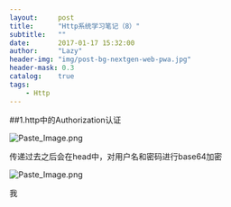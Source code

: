 ```yaml
---
layout:     post
title:      "Http系统学习笔记（8）"
subtitle:   ""
date:       2017-01-17 15:32:00
author:     "Lazy"
header-img: "img/post-bg-nextgen-web-pwa.jpg"
header-mask: 0.3
catalog:    true
tags:
    - Http
---
```





##1.http中的Authorization认证

![Paste_Image.png](http://upload-images.jianshu.io/upload_images/1205414-d2d68cea5a0dee39.png?imageMogr2/auto-orient/strip%7CimageView2/2/w/1240)

传递过去之后会在head中，对用户名和密码进行base64加密


![Paste_Image.png](http://upload-images.jianshu.io/upload_images/1205414-797df61f7d51c061.png?imageMogr2/auto-orient/strip%7CimageView2/2/w/1240)

我
